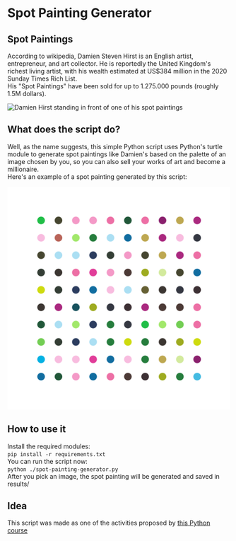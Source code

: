 # Spot Painting Generator
## Spot Paintings
According to wikipedia, Damien Steven Hirst is an English artist, entrepreneur, and art collector. He is reportedly the United Kingdom's richest living artist, with his wealth estimated at US$384 million in the 2020 Sunday Times Rich List. <br>
His "Spot Paintings" have been sold for up to 1.275.000 pounds (roughly 1.5M dollars). <br>

<img src="https://upload.wikimedia.org/wikipedia/commons/5/51/Damien_Hirst_%286712600369%29.jpg" alt="Damien Hirst standing in front of one of his spot paintings" width="600"/>

<br>

## What does the script do?
Well, as the name suggests, this simple Python script uses Python's turtle module to generate spot paintings like Damien's based on the palette of an image chosen by you, so you can also sell your works of art and become a millionaire. <br>
Here's an example of a spot painting generated by this script: </br>

<img src="./imgs/work-of-art.png" alt="Spot painting generated by the script" width="600"/>

<br>

## How to use it
Install the required modules: <br>
`pip install -r requirements.txt` <br>
You can run the script now: <br>
`python ./spot-painting-generator.py` <br>
After you pick an image, the spot painting will be generated and saved in results/

## Idea
This script was made as one of the activities proposed by [this Python course](https://www.udemy.com/course/100-days-of-code)